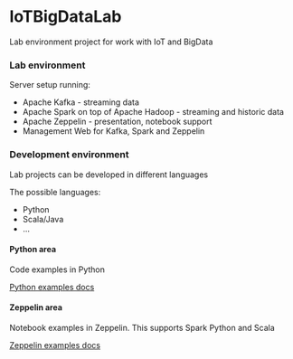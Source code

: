 # IoTBigDataLab
Lab environment project for work with IoT and BigData

### Lab environment

Server setup running:
* Apache Kafka - streaming data
* Apache Spark on top of Apache Hadoop - streaming and historic data
* Apache Zeppelin - presentation, notebook support
* Management Web for Kafka, Spark and Zeppelin

### Development environment

Lab projects can be developed in different languages

The possible languages:
* Python
* Scala/Java
* ...

#### Python area

Code examples in Python

[Python examples docs](doc/Python.md)

#### Zeppelin area

Notebook examples in Zeppelin. This supports Spark Python and Scala

[Zeppelin examples docs](doc/Zeppelin.md)